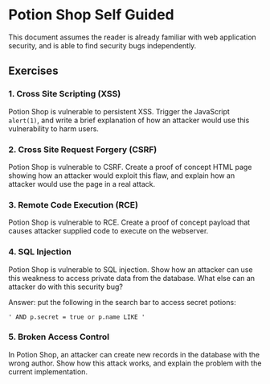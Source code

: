 # Potion Shop Self Guided 

This document assumes the reader is already familiar with web application security, and is able to find security bugs independently. 

## Exercises 

### 1. Cross Site Scripting (XSS)

Potion Shop is vulnerable to persistent XSS. Trigger the JavaScript `alert(1)`, and write a brief explanation of how an attacker would use this vulnerability to harm users. 

### 2. Cross Site Request Forgery (CSRF)

Potion Shop is vulnerable to CSRF. Create a proof of concept HTML page showing how an attacker would exploit this flaw, and explain how an attacker would use the page in a real attack.

### 3. Remote Code Execution (RCE)

Potion Shop is vulnerable to RCE. Create a proof of concept payload that causes attacker supplied code to execute on the webserver. 

### 4. SQL Injection 

Potion Shop is vulnerable to SQL injection. Show how an attacker can use this weakness to access private data from the database. What else can an attacker do with this security bug?

Answer: put the following in the search bar to access secret potions:
```
' AND p.secret = true or p.name LIKE '
```

### 5. Broken Access Control

In Potion Shop, an attacker can create new records in the database with the wrong author. Show how this attack works, and explain the problem with the current implementation.
